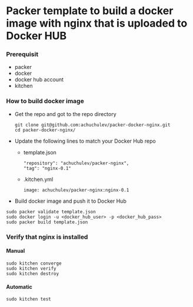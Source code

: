 # Packer template to build a docker image with nginx that is uploaded to Docker HUB

### Prerequisit

* packer
* docker
* docker hub account
* kitchen

### How to build docker image

* Get the repo and got to the repo directory
  
   ```
   git clone git@github.com:achuchulev/packer-docker-nginx.git
   cd packer-docker-nginx/
   ```

* Update the following lines to match your Docker Hub repo

  * template.json 
   
    ```
    "repository": "achuchulev/packer-nginx",
    "tag": "nginx-0.1"
    ```

  * .kitchen.yml

    `image: achuchulev/packer-nginx:nginx-0.1`
    
  
* Build docker image and push it to Docker Hub
   
```
sudo packer validate template.json
sudo docker login -u <docker_hub_user> -p <docker_hub_pass>
sudo packer build template.json
```

### Verify that nginx is installed

#### Manual

```
sudo kitchen converge
sudo kitchen verify
sudo kitchen destroy
```

#### Automatic

`sudo kitchen test`
